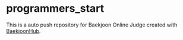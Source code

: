 # programmers_start
This is a auto push repository for Baekjoon Online Judge created with [BaekjoonHub](https://github.com/BaekjoonHub/BaekjoonHub).
